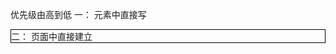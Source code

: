 优先级由高到低
一：
元素中直接写<div style="border:1px solid black">
二：
页面中直接建立<style>标签
三：
单独写文件：//然后拖到页面<title 下面>
<link href="StyleSheet.css" rel="stylesheet" type="text/css" />

